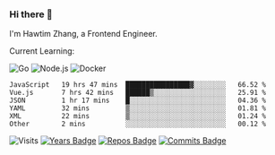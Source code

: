 ### Hi there 👋

I'm Hawtim Zhang, a Frontend Engineer.

Current Learning:

![Go](https://img.shields.io/badge/-Go-%2300ADD8.svg?&style=flat-square&logo=go&logoColor=white)
![Node.js](https://img.shields.io/badge/-Node.js-339933?style=flat-square&logo=Node.js&logoColor=white)
![Docker](https://img.shields.io/badge/-Docker-2496ED?style=flat-square&logo=docker&logoColor=white)


<!--START_SECTION:waka-->

```text
JavaScript   19 hrs 47 mins  ████████████████▓░░░░░░░░   66.52 %
Vue.js       7 hrs 42 mins   ██████▒░░░░░░░░░░░░░░░░░░   25.91 %
JSON         1 hr 17 mins    █░░░░░░░░░░░░░░░░░░░░░░░░   04.36 %
YAML         32 mins         ▒░░░░░░░░░░░░░░░░░░░░░░░░   01.81 %
XML          22 mins         ▒░░░░░░░░░░░░░░░░░░░░░░░░   01.24 %
Other        2 mins          ░░░░░░░░░░░░░░░░░░░░░░░░░   00.12 %
```

<!--END_SECTION:waka-->

![Visits](https://badges.pufler.dev/visits/hawtim/hawtim)
[![Years Badge](https://badges.pufler.dev/years/hawtim)](https://badges.pufler.dev)
[![Repos Badge](https://badges.pufler.dev/repos/hawtim)](https://badges.pufler.dev)
[![Commits Badge](https://badges.pufler.dev/commits/yearly/hawtim)](https://badges.pufler.dev)
